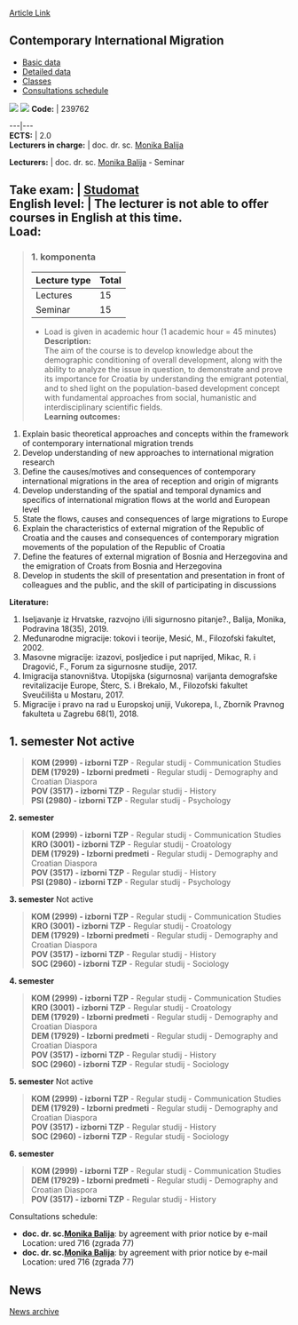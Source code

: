 [Article Link](https://www.fhs.hr/en/course/cim)

## Contemporary International Migration
  * [Basic data](https://www.fhs.hr/en/course/cim#v1id-523753_270496_1_0 "Basic data")
  * [Detailed data](https://www.fhs.hr/en/course/cim#v1id-523753_270496_1_1 "Detailed data")
  * [Classes](https://www.fhs.hr/en/course/cim#v1id-523753_270496_1_2 "Classes")
  * [Consultations schedule](https://www.fhs.hr/en/course/cim#v1id-523753_270496_1_3 "Consultations schedule")


[![](https://www.fhs.hr/img/flags/gif/hr.gif)](https://www.fhs.hr/predmet/smm) [![](https://www.fhs.hr/img/flags/gif/gb.gif)](https://www.fhs.hr/en/course/cim)
**Code:** |  239762  
  
---|---  
**ECTS:** |  2.0   
**Lecturers in charge:** |  doc. dr. sc. [Monika Balija](https://www.fhs.hr/staff/monika.balija)   
  
**Lecturers:** |  doc. dr. sc. [Monika Balija](https://www.fhs.hr/djelatnik/monika.balija) - Seminar  
  
**Take exam:** |  [Studomat](http://www.isvu.hr/studomat)  
**English level:** |  The lecturer is not able to offer courses in English at this time.   
**Load:**  
---  
> ### 1. komponenta
> | Lecture type | Total  
> ---|---  
> Lectures | 15  
> Seminar | 15  
> * Load is given in academic hour (1 academic hour = 45 minutes)   
**Description:**  
> The aim of the course is to develop knowledge about the demographic conditioning of overall development, along with the ability to analyze the issue in question, to demonstrate and prove its importance for Croatia by understanding the emigrant potential, and to shed light on the population-based development concept with fundamental approaches from social, humanistic and interdisciplinary scientific fields.  
**Learning outcomes:**  
  1. Explain basic theoretical approaches and concepts within the framework of contemporary international migration trends
  2. Develop understanding of new approaches to international migration research
  3. Define the causes/motives and consequences of contemporary international migrations in the area of reception and origin of migrants
  4. Develop understanding of the spatial and temporal dynamics and specifics of international migration flows at the world and European level
  5. State the flows, causes and consequences of large migrations to Europe
  6. Explain the characteristics of external migration of the Republic of Croatia and the causes and consequences of contemporary migration movements of the population of the Republic of Croatia
  7. Define the features of external migration of Bosnia and Herzegovina and the emigration of Croats from Bosnia and Herzegovina
  8. Develop in students the skill of presentation and presentation in front of colleagues and the public, and the skill of participating in discussions

  
**Literature:**  
  1. Iseljavanje iz Hrvatske, razvojno i/ili sigurnosno pitanje?., Balija, Monika, Podravina 18(35), 2019. 
  2. Međunarodne migracije: tokovi i teorije, Mesić, M., Filozofski fakultet, 2002. 
  3. Masovne migracije: izazovi, posljedice i put naprijed, Mikac, R. i Dragović, F., Forum za sigurnosne studije, 2017. 
  4. Imigracija stanovništva. Utopijska (sigurnosna) varijanta demografske revitalizacije Europe, Šterc, S. i Brekalo, M., Filozofski fakultet Sveučilišta u Mostaru, 2017. 
  5. Migracije i pravo na rad u Europskoj uniji, Vukorepa, I., Zbornik Pravnog fakulteta u Zagrebu 68(1), 2018. 

  
**1. semester** Not active  
---  
> **KOM (2999) - izborni TZP** - Regular studij - Communication Studies  
>  **DEM (17929) - Izborni predmeti** - Regular studij - Demography and Croatian Diaspora  
>  **POV (3517) - izborni TZP** - Regular studij - History  
>  **PSI (2980) - izborni TZP** - Regular studij - Psychology  
>   
  
**2. semester**  
> **KOM (2999) - izborni TZP** - Regular studij - Communication Studies  
>  **KRO (3001) - izborni TZP** - Regular studij - Croatology  
>  **DEM (17929) - Izborni predmeti** - Regular studij - Demography and Croatian Diaspora  
>  **POV (3517) - izborni TZP** - Regular studij - History  
>  **PSI (2980) - izborni TZP** - Regular studij - Psychology  
>   
  
**3. semester** Not active  
> **KOM (2999) - izborni TZP** - Regular studij - Communication Studies  
>  **KRO (3001) - izborni TZP** - Regular studij - Croatology  
>  **DEM (17929) - Izborni predmeti** - Regular studij - Demography and Croatian Diaspora  
>  **POV (3517) - izborni TZP** - Regular studij - History  
>  **SOC (2960) - izborni TZP** - Regular studij - Sociology  
>   
  
**4. semester**  
> **KOM (2999) - izborni TZP** - Regular studij - Communication Studies  
>  **KRO (3001) - izborni TZP** - Regular studij - Croatology  
>  **DEM (17929) - Izborni predmeti** - Regular studij - Demography and Croatian Diaspora  
>  **DEM (17929) - Izborni predmeti** - Regular studij - Demography and Croatian Diaspora  
>  **POV (3517) - izborni TZP** - Regular studij - History  
>  **SOC (2960) - izborni TZP** - Regular studij - Sociology  
>   
  
**5. semester** Not active  
> **KOM (2999) - izborni TZP** - Regular studij - Communication Studies  
>  **DEM (17929) - Izborni predmeti** - Regular studij - Demography and Croatian Diaspora  
>  **POV (3517) - izborni TZP** - Regular studij - History  
>  **SOC (2960) - izborni TZP** - Regular studij - Sociology  
>   
  
**6. semester**  
> **KOM (2999) - izborni TZP** - Regular studij - Communication Studies  
>  **DEM (17929) - Izborni predmeti** - Regular studij - Demography and Croatian Diaspora  
>  **POV (3517) - izborni TZP** - Regular studij - History  
>   
Consultations schedule: 
  * **doc. dr. sc.[Monika Balija](https://www.fhs.hr/staff/monika.balija)**: 
by agreement with prior notice by e-mail
Location: ured 716 (zgrada 77) 
  * **doc. dr. sc.[Monika Balija](https://www.fhs.hr/djelatnik/monika.balija)**: 
by agreement with prior notice by e-mail
Location: ured 716 (zgrada 77) 


## News
[News archive](https://www.fhs.hr/en/course/cim?@=21j03#news_122508 "News archive")

